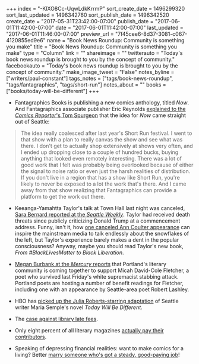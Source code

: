 +++
index = "-KlXO8Cc-UqwLdkKrrmP"
sort_create_date = 1496299320
sort_last_updated = 1496342760
sort_publish_date = 1496342520
create_date = "2017-05-31T23:42:00-07:00"
publish_date = "2017-06-01T11:42:00-07:00"
date = "2017-06-01T11:42:00-07:00"
last_updated = "2017-06-01T11:46:00-07:00"
preview_url = "7f45cee6-8d37-3081-c067-4120855ed9e6"
name = "Book News Roundup: Community is something you make"
title = "Book News Roundup: Community is something you make"
type = "Column"
link = ""
shareimage = ""
twitterauto = "Today's book news roundup is brought to you by the concept of community."
facebookauto = "Today's book news roundup is brought to you by the concept of community."
make_image_tweet = "False"
notes_byline = ["writers/paul-constant"]
tags_notes = ["tags/book-news-roundup", "tags/fantagraphics", "tags/short-run"]
notes_about = ""
books = ["books/today-will-be-different"]
+++
* Fantagraphics Books is publishing a new comics anthology, titled *Now*. And Fantagraphics associate publisher Eric Reynolds [explained to the *Comics Reporter*'s Tom Spurgeon](http://www.comicsreporter.com/index.php/cr_sunday_interview_bundled_extra_editor_eric_reynolds_of_fantagraphics_on/) that the idea for *Now* came straight out of Seattle:

<blockquote>The idea really coalesced after last year's Short Run festival. I went to that show with a plan to really canvas the show and see what was there. I don't get to actually shop extensively at shows very often, and I ended up dropping close to a couple of hundred bucks, buying anything that looked even remotely interesting. There was a lot of good work that I felt was probably being overlooked because of either the signal to noise ratio or even just the harsh realities of distribution. If you don't live in a region that has a show like Short Run, you're likely to never be exposed to a lot the work that's there. And I came away from that show realizing that Fantagraphics can provide a platform to get the work out there.</blockquote>

* Keeanga-Yamahtta Taylor's talk at Town Hall last night was canceled, [Sara Bernard reported at the *Seattle Weekly*](http://www.seattleweekly.com/news/princeton-professor-cancels-town-hall-seattle-talk-following-deluge-of-racist-threats/). Taylor had received death threats since publicly criticizing Donald Trump at a commencement address. Funny, isn't it, how [one canceled Ann Coulter appearance](http://www.cnn.com/2017/04/26/us/ann-coulter-berkeley-speech-canceled/) can inspire the mainstream media to talk endlessly about the snowflakes of the left, but Taylor's experience barely makes a dent in the popular consciousness? Anyway, maybe you should read Taylor's new book, *From #BlackLivesMatter to Black Liberation*.

* [Megan Burbank at the *Mercury* reports](http://www.portlandmercury.com/blogtown/2017/05/31/19046795/portland-literary-community-rallies-around-micah-david-cole-fletcher) that Portland's literary community is coming together to support Micah David-Cole Fletcher, a poet who survived last Friday's white supremacist stabbing attack. Portland poets are hosting a number of benefit readings for Fletcher, including one with an appearance by Seattle-area poet Robert Lashley.

* HBO has [picked up the Julia Roberts-starring adaptation](http://www.vulture.com/2017/06/julia-roberts-series-today-will-be-different-hbo.html) of Seattle writer Maria Semple's novel *Today Will Be Different*.

* The [case against library late fees](http://bookriot.com/2017/05/30/library-late-fines-are-not-helping-anyone/).

* Only eight percent of all literary magazines [actually pay their contributors](http://www.themillions.com/2017/05/why-literary-journals-dont-pay.html).

* Speaking of depressing financial realities: want to make comics for a living? Better [marry someone who's got a steady, good-paying job](http://www.comicsbeat.com/graphic-novelist-quits-making-graphic-novels-after-trying-to-live-on-10kyear-for-three-years/)!